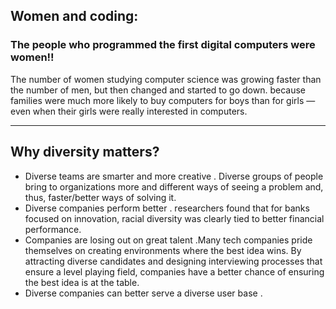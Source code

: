 ## Women and coding:
### The people who programmed the first digital computers were women!!
The number of women studying computer science was growing faster than the number of men, but then changed and started to go down.
because families were much more likely to buy computers for boys than for girls — even when their girls were really interested in computers.

-------

## Why diversity matters?
* Diverse teams are smarter and more creative .
Diverse groups of people bring to organizations more and different ways of seeing a problem and, thus, faster/better ways of solving it.
* Diverse companies perform better .
researchers found that for banks focused on innovation, racial diversity was clearly tied to better financial performance.
* Companies are losing out on great talent .Many tech companies pride themselves on creating environments where the best idea wins. By attracting diverse candidates and designing interviewing processes that ensure a level playing field, companies have a better chance of ensuring the best idea is at the table.
* Diverse companies can better serve a diverse user base .

